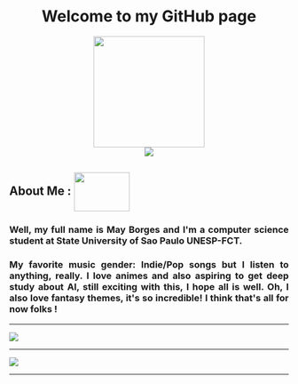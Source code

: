 <h1 align="center">Welcome to my GitHub page</h1>

<div align="center">
  <img src="https://64.media.tumblr.com/9445585fca47b561a8ab63211ed3a081/tumblr_inline_oamnayPpdR1tjlfhh_500.gifv" width="200px"/>
</div>


<div width="100%" align="center">
 <img src="https://data.whicdn.com/images/230097051/original.gif"/>
</div>
 
<h2 align="justify">About Me : 
 <img src="https://lh4.googleusercontent.com/proxy/AIOjERc8_f_bzla-dFV4SxMfzbWG0BH79XVKJOy_Q_ifsjkXGucXaPBJLxPnSYaeiDRVTJEphfWpU-uQOd2T21in5RfsC6hZIHyNAPcqzS0s4HhOgFzjAWMvJKCSBDlhJw=s0-d" width="100px" height="70px" align="center"/>
</h2>

<h3 align="justify" font-size="5px">Well, my full name is May Borges and I'm a computer science student at State University of Sao Paulo UNESP-FCT.
</h3>

<h3 align="justify" font-size="5px">My favorite music gender: Indie/Pop songs but I listen to anything, really. I love animes and also aspiring to get deep study about AI, still exciting with this, I hope all is well. Oh, I also love fantasy themes, it's so incredible! I think that's all for now folks !
</h3>

 ___
 
<div width="100%" align="justify">
  <a href="https://github.com/anuraghazra/github-readme-stats">
    <img align="center" src="https://github-readme-stats.vercel.app/api?username=mayborgs&show_icons=true&theme=dracula" />
  </a>
</div>
 
___

<div width="100%" align="justify">
  <a href="https://github.com/anuraghazra/github-readme-stats">
    <img align="center" src="https://github-readme-stats.vercel.app/api/top-langs/?username=mayborgs&langs_count=10&theme=dracula" />
  </a> 
</div>

___
